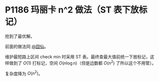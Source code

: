 # P1186 玛丽卡 n^2 做法（ST 表下放标记）

抢到了最优解。

前面的做法同 [@囧仙](https://www.luogu.com.cn/blog/over-knee-socks/solution-p1186)。

维护最短路上区间 check min 时采用 ST 表。最终查最大值前统一下放标记，这样做到了 $O(1)$ 打标记，空间 $O(n\log n)$（但是边数都 $O(n^2)$ 了所以这个不用管）。

复杂度降为 $O(n^2)$。